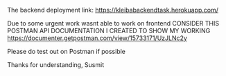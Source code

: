 The backend deployment link: https://kleibabackendtask.herokuapp.com/

Due to some urgent work wasnt able to work on frontend
CONSIDER THIS POSTMAN API DOCUMENTATION I CREATED TO SHOW MY WORKING
https://documenter.getpostman.com/view/15733171/UzJLNc2y

Please do test out on Postman if possible

Thanks for understanding,
Susmit

